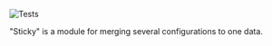 ![Tests](https://github.com/hat27/Sticky/actions/workflows/tests.yml/badge.svg)

"Sticky" is a module for merging several configurations to one data.
